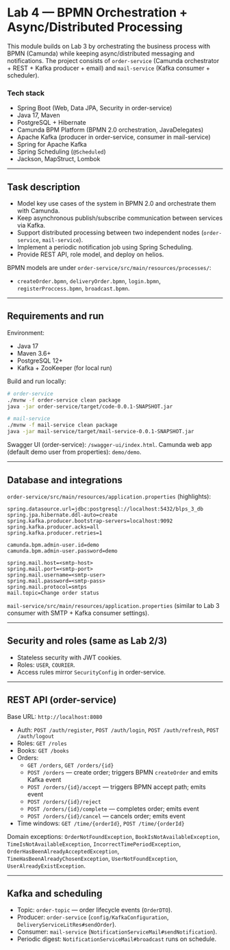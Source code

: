 # Lab 4 — BPMN Orchestration + Async/Distributed Processing

This module builds on Lab 3 by orchestrating the business process with BPMN (Camunda) while keeping async/distributed messaging and notifications. The project consists of `order-service` (Camunda orchestrator + REST + Kafka producer + email) and `mail-service` (Kafka consumer + scheduler).

### Tech stack
- Spring Boot (Web, Data JPA, Security in order-service)
- Java 17, Maven
- PostgreSQL + Hibernate
- Camunda BPM Platform (BPMN 2.0 orchestration, JavaDelegates)
- Apache Kafka (producer in order-service, consumer in mail-service)
- Spring for Apache Kafka
- Spring Scheduling (`@Scheduled`)
- Jackson, MapStruct, Lombok

---

## Task description

- Model key use cases of the system in BPMN 2.0 and orchestrate them with Camunda.
- Keep asynchronous publish/subscribe communication between services via Kafka.
- Support distributed processing between two independent nodes (`order-service`, `mail-service`).
- Implement a periodic notification job using Spring Scheduling.
- Provide REST API, role model, and deploy on helios.

BPMN models are under `order-service/src/main/resources/processes/`:
- `createOrder.bpmn`, `deliveryOrder.bpmn`, `login.bpmn`, `registerProccess.bpmn`, `broadcast.bpmn`.

---

## Requirements and run

Environment:
- Java 17
- Maven 3.6+
- PostgreSQL 12+
- Kafka + ZooKeeper (for local run)

Build and run locally:
```bash
# order-service
./mvnw -f order-service clean package
java -jar order-service/target/code-0.0.1-SNAPSHOT.jar

# mail-service
./mvnw -f mail-service clean package
java -jar mail-service/target/mail-service-0.0.1-SNAPSHOT.jar
```

Swagger UI (order-service): `/swagger-ui/index.html`.
Camunda web app (default demo user from properties): `demo/demo`.

---

## Database and integrations

`order-service/src/main/resources/application.properties` (highlights):
```text
spring.datasource.url=jdbc:postgresql://localhost:5432/blps_3_db
spring.jpa.hibernate.ddl-auto=create
spring.kafka.producer.bootstrap-servers=localhost:9092
spring.kafka.producer.acks=all
spring.kafka.producer.retries=1

camunda.bpm.admin-user.id=demo
camunda.bpm.admin-user.password=demo

spring.mail.host=<smtp-host>
spring.mail.port=<smtp-port>
spring.mail.username=<smtp-user>
spring.mail.password=<smtp-pass>
spring.mail.protocol=smtps
mail.topic=Change order status
```

`mail-service/src/main/resources/application.properties` (similar to Lab 3 consumer with SMTP + Kafka consumer settings).

---

## Security and roles (same as Lab 2/3)

- Stateless security with JWT cookies.
- Roles: `USER`, `COURIER`.
- Access rules mirror `SecurityConfig` in order-service.

---

## REST API (order-service)

Base URL: `http://localhost:8080`

- Auth: `POST /auth/register`, `POST /auth/login`, `POST /auth/refresh`, `POST /auth/logout`
- Roles: `GET /roles`
- Books: `GET /books`
- Orders:
  - `GET /orders`, `GET /orders/{id}`
  - `POST /orders` — create order; triggers BPMN `createOrder` and emits Kafka event
  - `POST /orders/{id}/accept` — triggers BPMN accept path; emits event
  - `POST /orders/{id}/reject`
  - `POST /orders/{id}/complete` — completes order; emits event
  - `POST /orders/{id}/cancel` — cancels order; emits event
- Time windows: `GET /time/{orderId}`, `POST /time/{orderId}`

Domain exceptions: `OrderNotFoundException`, `BookIsNotAvailableException`, `TimeIsNotAvailableException`, `IncorrectTimePeriodException`, `OrderHasBeenAlreadyAcceptedException`, `TimeHasBeenAlreadyChosenException`, `UserNotFoundException`, `UserAlreadyExistException`.

---

## Kafka and scheduling

- Topic: `order-topic` — order lifecycle events (`OrderDTO`).
- Producer: `order-service` (`config/KafkaConfiguration`, `DeliveryServiceLitRes#sendOrder`).
- Consumer: `mail-service` (`NotificationServiceMail#sendNotification`).
- Periodic digest: `NotificationServiceMail#broadcast` runs on schedule.
